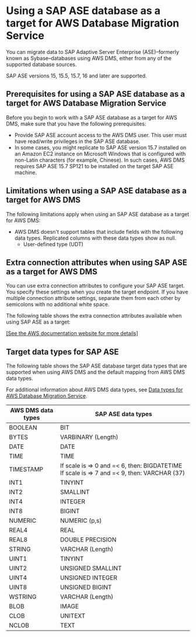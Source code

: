 # Using a SAP ASE database as a target for AWS Database Migration Service<a name="CHAP_Target.SAP"></a>

You can migrate data to SAP Adaptive Server Enterprise \(ASE\)–formerly known as Sybase–databases using AWS DMS, either from any of the supported database sources\.

SAP ASE versions 15, 15\.5, 15\.7, 16 and later are supported\.

## Prerequisites for using a SAP ASE database as a target for AWS Database Migration Service<a name="CHAP_Target.SAP.Prerequisites"></a>

Before you begin to work with a SAP ASE database as a target for AWS DMS, make sure that you have the following prerequisites:
+ Provide SAP ASE account access to the AWS DMS user\. This user must have read/write privileges in the SAP ASE database\.
+ In some cases, you might replicate to SAP ASE version 15\.7 installed on an Amazon EC2 instance on Microsoft Windows that is configured with non\-Latin characters \(for example, Chinese\)\. In such cases, AWS DMS requires SAP ASE 15\.7 SP121 to be installed on the target SAP ASE machine\.

## Limitations when using a SAP ASE database as a target for AWS DMS<a name="CHAP_Target.SAP.Limitations"></a>

The following limitations apply when using an SAP ASE database as a target for AWS DMS:
+ AWS DMS doesn't support tables that include fields with the following data types\. Replicated columns with these data types show as null\. 
  + User\-defined type \(UDT\)

## Extra connection attributes when using SAP ASE as a target for AWS DMS<a name="CHAP_Target.SAP.ConnectionAttrib"></a>

You can use extra connection attributes to configure your SAP ASE target\. You specify these settings when you create the target endpoint\. If you have multiple connection attribute settings, separate them from each other by semicolons with no additional white space\. 

The following table shows the extra connection attributes available when using SAP ASE as a target:

[\[See the AWS documentation website for more details\]](http://docs.aws.amazon.com/dms/latest/userguide/CHAP_Target.SAP.html)

## Target data types for SAP ASE<a name="CHAP_Target.SAP.DataTypes"></a>

The following table shows the SAP ASE database target data types that are supported when using AWS DMS and the default mapping from AWS DMS data types\.

For additional information about AWS DMS data types, see [Data types for AWS Database Migration Service](CHAP_Reference.DataTypes.md)\.


|  AWS DMS data types  |  SAP ASE data types  | 
| --- | --- | 
| BOOLEAN | BIT | 
| BYTES | VARBINARY \(Length\) | 
| DATE | DATE | 
| TIME | TIME | 
| TIMESTAMP |  If scale is => 0 and =< 6, then: BIGDATETIME  If scale is => 7 and =< 9, then: VARCHAR \(37\)  | 
| INT1 | TINYINT | 
| INT2 | SMALLINT | 
| INT4 | INTEGER | 
| INT8 | BIGINT | 
| NUMERIC | NUMERIC \(p,s\) | 
| REAL4 | REAL | 
| REAL8 | DOUBLE PRECISION | 
| STRING | VARCHAR \(Length\) | 
| UINT1 | TINYINT | 
| UINT2 | UNSIGNED SMALLINT | 
| UINT4 | UNSIGNED INTEGER | 
| UINT8 | UNSIGNED BIGINT | 
| WSTRING | VARCHAR \(Length\) | 
| BLOB | IMAGE | 
| CLOB | UNITEXT | 
| NCLOB | TEXT | 